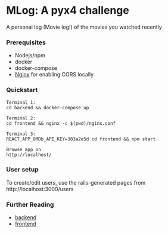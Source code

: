 # MLog: A pyx4 challenge
A personal log (Movie log!) of the movies you watched recently


### Prerequisites

* Nodejs/npm
* docker
* docker-compose
* [Nginx](http://nginx.org/en/download.html) for enabling CORS locally

### Quickstart

```
Terminal 1:
cd backend && docker-compose up

Terminal 2:
cd frontend && nginx -c $(pwd)/nginx.conf

Terminal 3:
REACT_APP_OMDb_API_KEY=383a2e5d cd frontend && npm start

Browse app on
http://localhost/
```

### User setup
To create/edit users, use the rails-generated pages from http://localhost:3000/users

### Further Reading
* [backend](backend/README.md)
* [frontend](frontend/README.md)